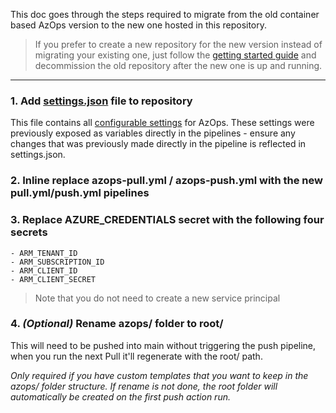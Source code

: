 This doc goes through the steps required to migrate from the old container based AzOps version to the new one hosted in this repository. 

> If you prefer to create a new repository for the new version instead of migrating your existing one, just follow the [getting started guide](https://github.com/azure/azops-accelerator/wiki/github-actions) and decommission the old repository after the new one is up and running. 

***
### 1. Add [settings.json](https://github.com/Azure/AzOps-Accelerator/blob/main/settings.json) file to repository 
This file contains all [configurable settings](https://github.com/azure/azops-accelerator/wiki/settings) for AzOps. 
These settings were previously exposed as variables directly in the pipelines - ensure any changes that was previously made directly in the pipeline is reflected in settings.json. 

### 2. Inline replace azops-pull.yml / azops-push.yml with the new pull.yml/push.yml pipelines 

### 3. Replace AZURE_CREDENTIALS secret with the following four secrets
```
- ARM_TENANT_ID
- ARM_SUBSCRIPTION_ID
- ARM_CLIENT_ID
- ARM_CLIENT_SECRET
```
> Note that you do not need to create a new service principal
### 4. _(Optional)_ Rename azops/ folder to root/
This will need to be pushed into main without triggering the push pipeline, when you run the next Pull it'll regenerate with the root/ path.

_Only required if you have custom templates that you want to keep in the azops/ folder structure. If rename is not done, the root folder will automatically be created on the first push action run._ 